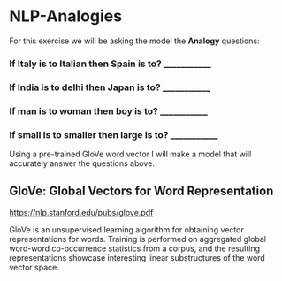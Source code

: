 # NLP-Analogies

For this exercise we will be asking the model the **Analogy** questions:

### If Italy is to Italian then Spain is to? 	\_\_\_\_\_\_\_\_\_\_\_

### If India is to delhi then Japan is to? 	\_\_\_\_\_\_\_\_\_\_\_ 

### If man is to  woman then boy is to? 	\_\_\_\_\_\_\_\_\_\_\_  

### If small is to  smaller then large is to? 	\_\_\_\_\_\_\_\_\_\_\_   

Using a pre-trained GloVe word vector I will make a model that will accurately answer the questions above.


## GloVe: Global Vectors for Word Representation
https://nlp.stanford.edu/pubs/glove.pdf

GloVe is an unsupervised learning algorithm for obtaining vector representations for words. Training is performed on aggregated global word-word co-occurrence statistics from a corpus, and the resulting representations showcase interesting linear substructures of the word vector space.
